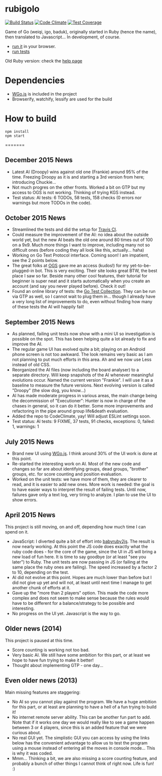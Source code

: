 # rubigolo
[![Build Status](https://travis-ci.org/kubicle/rubigolo.svg?branch=develop)](https://travis-ci.org/kubicle/rubigolo)
[![Code Climate](https://codeclimate.com/github/kubicle/rubigolo/badges/gpa.svg)](https://codeclimate.com/github/kubicle/rubigolo)
[![Test Coverage](https://codeclimate.com/github/kubicle/rubigolo/badges/coverage.svg)](https://codeclimate.com/github/kubicle/rubigolo/coverage)

Game of Go (weiqi, igo, baduk), originally started in Ruby (hence the name), then translated to Javascript... In development, of course. 

- [run it](http://rawgit.com/kubicle/rubigolo/master/index.html) in your browser.
- [run tests](http://rawgit.com/kubicle/rubigolo/master/js/ui/tests.html)

Old Ruby version: check the [help page](http://htmlpreview.github.io/?https://github.com/kubicle/rubigolo/blob/master/help-index.html)

Dependencies
============

- [WGo.js](http://github.com/waltheri/wgo.js) is included in the project
- Browserify, watchify, lessify are used for the build

How to build
============

```
npm install
npm start
```

=======

## December 2015 News
* Latest AI (Droopy) wins against old one (Frankie) around 95% of the time. Freezing Droopy as it is and starting a 3rd version from here; introducing Chuckie...
* Not much progres on the other fronts. Worked a bit on GTP but my access to OGS is not working. Thinking of trying KGS instead.
* Test status: AI tests: 6 TODOs, 58 tests, 158 checks (0 errors nor warnings but more TODOs in the code).

## October 2015 News
* Streamlined the tests and did the setup for [Travis CI](https://travis-ci.org/).
* Could measure the improvement of the AI: no idea about the outside world yet, but the new AI beats the old one around 80 times out of 100 on a 9x9. Much more things I want to improve, including many not so difficult ones (before coding they all look like this, actually... haha)
* Working on Go Text Protocol interface. Coming soon! I am impatient, see the 2 points below.
* The great folks at [OGS](http://online-go.com) gave me an access (kudos!) for my yet-to-be-plugged-in bot. This is very exciting. Their site looks great BTW, the best place I saw so far. Beside many other cool features, their tutorial for beginner is super neat and it starts automatically when you create an account (and say you never played before). Check it out!
* Found an online library of tests: the [Go Test Collection](https://webdocs.cs.ualberta.ca/~games/go/cgtc/). They can be run via GTP as well, so I cannot wait to plug them in... though I already have a very long list of improvements to do, even without finding how many of these tests the AI will happily fail!

## September 2015 News
* As planned, failing unit tests now show with a mini UI so investigation is possible on the spot. This has been helping quite a lot already to fix and improve the AI.
* The regular game UI has evolved quite a bit; playing on an Android phone screen is not too awkward. The look remains very basic as I am not planning to put much efforts in this area. Ah and we now use Less instead of old CSS.
* Reorganized the AI files (now including the board analyser) to a separate directory. Will keep snapshots of the AI whenever meaningful evolutions occur. Named the current version "Frankie". I will use it as a baseline to measure the future versions. Next evolving version is called "Droopy" (the slow dog, you know...)
* AI has made moderate progress in various areas, the main change being the decommission of "Executioner": Hunter is now in charge of the chases in general, so it can do it better. Some more improvements and refactoring in the pipe around group life&death evaluation.
* Added the repo to CodeClimate, yay! Will adjust ESLint settings soon.
* Test status: AI tests: 9 FIXME, 37 tests, 91 checks, exceptions: 0, failed: 1, warnings: 1

## July 2015 News
* Brand new UI using [WGo.js](http://github.com/waltheri/wgo.js). I think around 30% of the UI work is done at this point.
* Re-started the interesting work on AI. Most of the new code and changes so far are about identifying groups, dead groups, "brother" groups, etc. for score counting and position evaluation.
* Worked on the unit tests: we have more of them, they are clearer to read, and it is easier to add new ones. More work is needed: the goal is to have easier ways to interpret the result of failing tests. Until now, failures gave only a text log, very tiring to analyze. I plan to use the UI to show errors.

## April 2015 News
This project is still moving, on and off, depending how much time I can spend on it.

* JavaScript: I diverted quite a bit of effort into [babyruby2js](http://rawgit.com/kubicle/babyruby2js). The result is now nearly working. At this point the JS code does exactly what the ruby code does - for the core of the game, since the UI in JS will bring a new load of fun here. It is time to say goodbye (or at least "see you later") to Ruby. The unit tests are now passing in JS (or failing at the same place the ruby ones are failing). The speed increased by a factor 2 to 10, depending on the test.
* AI did not evolve at this point. Hopes are much lower than before but I did not give up yet and will not, at least until next time I manage to get another chunk of efforts at it.
* Gave up the "more than 2 players" option. This made the code more complex and does not seem to make sense because the rules would have to be different for a balance/strategy to be possible and interesting.
* No progress on the UI yet. Javascript is the way to go.

## Older news (2014)
This project is paused at this time.
* Score counting is working not too bad.
* Very basic AI. We still have some ambition for this part, or at least we hope to have fun trying to make it better!
* Thought about implementing GTP - one day...

## Even older news (2013)
Main missing features are staggering:
* No AI so you cannot play against the program. We have a huge ambition for this part, or at least are planning to have a hell of a fun trying to build it!
* No internet remote server ability. This can be another fun part to add. Note that if it works one day we would really like to see a game happen between 3 or 4 players, since this is an added feature that we were curious about.
* No real GUI yet. The simplistic GUI you can access by using the links below has the convenient advantage to allow us to test the program using a mouse instead of entering all the moves in console mode... This is why it was coded.
* Mmm... Thinking a bit, we are also missing a score counting feature, and probably a bunch of other things I cannot think of right now. Life is fun! :)

